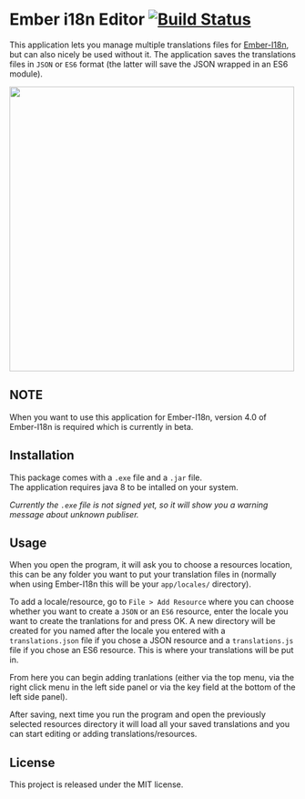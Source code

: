 # Ember i18n Editor [![Build Status](https://travis-ci.org/jcbvm/ember-i18n-editor.svg?branch=master)](https://travis-ci.org/jcbvm/require-i18next)

This application lets you manage multiple translations files for [Ember-I18n](https://github.com/jamesarosen/ember-i18n), but can also nicely be used without it. The application saves the translations files in `JSON` or `ES6` format (the latter will save the JSON wrapped in an ES6 module).

<img src="https://raw.github.com/jcbvm/ember-i18n-editor/master/screenshot.jpg" width="500" >

## NOTE

When you want to use this application for Ember-I18n, version 4.0 of Ember-I18n is required which is currently in beta.

## Installation

This package comes with a `.exe` file and a `.jar` file.<br>
The application requires java 8 to be intalled on your system.

<i>Currently the `.exe` file is not signed yet, so it will show you a warning message about unknown publiser.</i>

## Usage

When you open the program, it will ask you to choose a resources location, this can be any folder you want to put your translation files in (normally when using Ember-I18n this will be your `app/locales/` directory). 

To add a locale/resource, go to `File > Add Resource` where you can choose whether you want to create a `JSON` or an `ES6` resource, enter the locale you want to create the tranlations for and press OK. A new directory will be created for you named after the locale you entered with a `translations.json` file if you chose a JSON resource and a `translations.js` file if you chose an ES6 resource. This is where your translations will be put in.

From here you can begin adding tranlations (either via the top menu, via the right click menu in the left side panel or via the key field at the bottom of the left side panel).

After saving, next time you run the program and open the previously selected resources directory it will load all your saved translations and you can start editing or adding translations/resources.

## License

This project is released under the MIT license.
